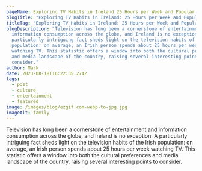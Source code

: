 ```yaml
---
pageName: Exploring TV Habits in Ireland 25 Hours per Week and Popular TV Stations
blogTitle: "Exploring TV Habits in Ireland: 25 Hours per Week and Popular TV Stations"
titleTag: "Exploring TV Habits in Ireland: 25 Hours per Week and Popular TV Stations"
blogDescription: "Television has long been a cornerstone of entertainment and
  information consumption across the globe, and Ireland is no exception. A
  particularly intriguing fact sheds light on the television habits of the Irish
  population: on average, an Irish person spends about 25 hours per week
  watching TV. This statistic offers a window into both the cultural preferences
  and media landscape of the country, raising several interesting points to
  consider."
author: Mark
date: 2023-08-18T16:22:35.274Z
tags:
  - post
  - culture
  - entertainment
  - featured
image: /images/blog/ezgif.com-webp-to-jpg.jpg
imageAlt: family
---
```

<!--StartFragment-->

Television has long been a cornerstone of entertainment and information consumption across the globe, and Ireland is no exception. A particularly intriguing fact sheds light on the television habits of the Irish population: on average, an Irish person spends about 25 hours per week watching TV. This statistic offers a window into both the cultural preferences and media landscape of the country, raising several interesting points to consider.

<!--EndFragment-->